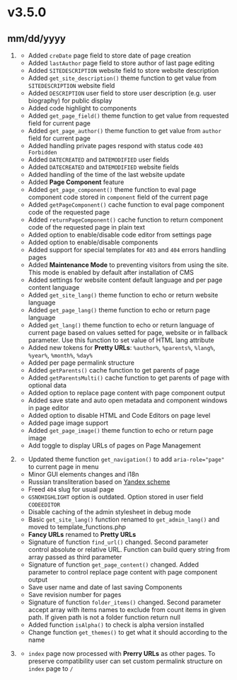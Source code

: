 # v3.5.0
## mm/dd/yyyy

1. [](#new)
    * Added `creDate` page field to store date of page creation
    * Added `lastAuthor` page field to store author of last page editing
    * Added `SITEDESCRIPTION` website field to store website description
    * Added `get_site_description()` theme function to get value from `SITEDESCRIPTION` website field
    * Added `DESCRIPTION` user field to store user description (e.g. user biography) for public display
    * Added code highlight to components
    * Added `get_page_field()` theme function to get value from requested field for current page
    * Added `get_page_author()` theme function to get value from `author` field for current page
    * Added handling private pages respond with status code `403 Forbidden`
    * Added `DATECREATED` and `DATEMODIFIED` user fields
    * Added `DATECREATED` and `DATEMODIFIED` website fields
    * Added handling of the time of the last website update
    * Added **Page Component** feature
    * Added `get_page_component()` theme function to eval page component code stored in `component` field of the current page
    * Added `getPageComponent()` cache function to eval page component code of the requested page
    * Added `returnPageComponent()` cache function to return component code of the requested page in plain text
    * Added option to enable/disable code editor from settings page
    * Added option to enable/disable components
    * Added support for special templates for `403` and `404` errors handling pages
    * Added **Maintenance Mode** to preventing visitors from using the site. This mode is enabled by default after installation of CMS
    * Added settings for website content default language and per page content language
    * Added `get_site_lang()` theme function to echo or return website language
    * Added `get_page_lang()` theme function to echo or return page language
    * Added `get_lang()` theme function to echo or return language of current page based on values setted for page, website or in fallback parameter. Use this function to set value of HTML lang attribute
    * Added new tokens for **Pretty URLs**: `%author%`, `%parents%`, `%lang%`, `%year%`, `%month%`, `%day%`
    * Added per page permalink structure
    * Added `getParents()` cache function to get parents of page
    * Added `getParentsMulti()` cache function to get parents of page with optional data
    * Added option to replace page content with page component output
    * Added save state and auto open metadata and component windows in page editor
    * Added option to disable HTML and Code Editors on page level
    * Added page image support
    * Added `get_page_image()` theme function to echo or return page image
    * Add toggle to display URLs of pages on Page Management

1. [](#improved)
    * Updated theme function `get_navigation()` to add `aria-role="page"` to current page in menu
    * Minor GUI elements changes and i18n
    * Russian transliteration based on [Yandex scheme](https://yandex.ru/support/nmaps/app_transliteration.html)
    * Freed `404` slug for usual page
    * `GSNOHIGHLIGHT` option is outdated. Option stored in user field `CODEEDITOR`
    * Disable caching of the admin stylesheet in debug mode
    * Basic `get_site_lang()` function renamed to `get_admin_lang()` and moved to template_functions.php
    * **Fancy URLs** renamed to **Pretty URLs**
    * Signature of function `find_url()` changed. Second parameter control absolute or relative URL. Function can build query string from array passed as third parameter
    * Signature of function `get_page_content()` changed. Added parameter to control replace page content with page component output
    * Save user name and date of last saving Components
    * Save revision number for pages
    * Signature of function `folder_items()` changed. Second parameter accept array with items names to exclude from count items in given path. If given path is not a folder function return null
    * Added function `isAlpha()` to check is alpha version installed
    * Change function `get_themes()` to get what it should according to the name

1. [](#bugfix)
    * `index` page now processed with **Prerry URLs** as other pages. To preserve compatibility user can set custom permalink structure on `index` page to `/`
